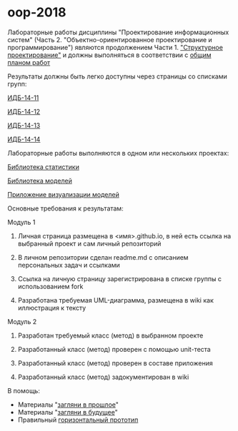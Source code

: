 # oop-2018
Лабораторные работы дисциплины "Проектирование информационных систем" (Часть 2. "Объектно-ориентированное проектирование и программирование") являются продолжением Части 1. ["Структурное проектирование"](https://yadi.sk/d/qhFl_QMq3Maag9) и должны выполняться в соответствии с [общим планом работ](https://github.com/stankin/oop/wiki/%D0%9B%D0%B0%D0%B1%D0%BE%D1%80%D0%B0%D1%82%D0%BE%D1%80%D0%BD%D1%8B%D0%B5-%D1%80%D0%B0%D0%B1%D0%BE%D1%82%D1%8B)

Результаты должны быть легко доступны через страницы со списками групп:

[ИДБ-14-11](???)

[ИДБ-14-12](???)

[ИДБ-14-13](???)

[ИДБ-14-14](???)

Лабораторные работы выполняются в одном или нескольких проектах:

[Библиотека статистики](https://github.com/stankin/oop-stat/projects/1)

[Библиотека моделей](https://github.com/stankin/oop-model/projects/1)

[Приложение визуализации моделей](https://github.com/stankin/oop-app/projects/1)

Основные требования к результатам:

Модуль 1

1. Личная страница размещена в <имя>.github.io, в ней есть ссылка на выбранный проект и сам личный репозиторий

1. В личном репозитории сделан readme.md с описанием персональных задач и ссылками

1. Ссылка на личную страницу зарегистрирована в списке группы с использованием fork

1. Разработана требуемая UML-диаграмма, размещена в wiki как иллюстрация к тексту

Модуль 2

1. Разработан требуемый класс (метод) в выбранном проекте

1. Разработанный класс (метод) проверен с помощью unit-теста

1. Разработанный класс (метод) проверен в составе приложения

1. Разработанный класс (метод) задокументирован в wiki

В помощь:
* Материалы "[загляни в прошлое](https://github.com/stankin/oop/wiki)"
* Материалы "[загляни в будущее](https://github.com/stankin/inet-2017/wiki)"
* Правильный [горизонтальный прототип](https://github.com/jhupanen/jhupanen.github.io)
